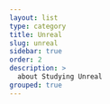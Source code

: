 ```yaml
---
layout: list
type: category
title: Unreal
slug: unreal
sidebar: true
order: 2
description: >
  about Studying Unreal 
grouped: true
---
```

